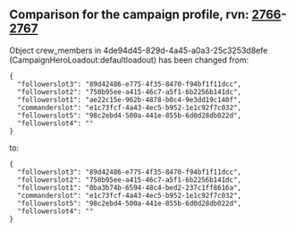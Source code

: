 ## Comparison for the campaign profile, rvn: [2766](https://github.com/PRO100KatYT/FortniteProfileRevisions/tree/main/profiles/campaign/2766%20campaign.json)-[2767](https://github.com/PRO100KatYT/FortniteProfileRevisions/tree/main/profiles/campaign/2767%20campaign.json)

Object crew_members in 4de94d45-829d-4a45-a0a3-25c3253d8efe (CampaignHeroLoadout:defaultloadout) has been changed from:

```
{
  "followerslot3": "89d42486-e775-4f35-8470-f94bf1f11dcc",
  "followerslot2": "750b95ee-a415-46c7-a5f1-6b2256b141dc",
  "followerslot1": "ae22c15e-962b-4878-b0c4-9e3dd19c140f",
  "commanderslot": "e1c73fcf-4a43-4ec5-b952-1e1c92f7c032",
  "followerslot5": "98c2ebd4-500a-441e-855b-6d0d28db022d",
  "followerslot4": ""
}
```

to:

```
{
  "followerslot3": "89d42486-e775-4f35-8470-f94bf1f11dcc",
  "followerslot2": "750b95ee-a415-46c7-a5f1-6b2256b141dc",
  "followerslot1": "0ba3b74b-6594-48c4-bed2-237c1ff8616a",
  "commanderslot": "e1c73fcf-4a43-4ec5-b952-1e1c92f7c032",
  "followerslot5": "98c2ebd4-500a-441e-855b-6d0d28db022d",
  "followerslot4": ""
}
```

<br><br>
